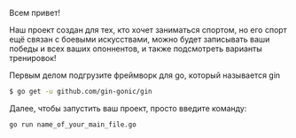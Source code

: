Всем привет!

Наш проект создан для тех, кто хочет заниматься спортом, но его спорт ещё связан с боевыми искусствами, можно будет записывать ваши победы и всех ваших опоннентов, и также подсмотреть варианты тренировок!

Первым делом подгрузите фреймворк для go, который называется gin

```sh
$ go get -u github.com/gin-gonic/gin
```

Далее, чтобы запустить ваш проект, просто введите команду:

```sh
go run name_of_your_main_file.go
```

